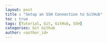 ```yaml
---
layout: post
title : "Setup an SSH Connection to GitHub"
toc : true
tags: [Tutorial, Git, GitHub, SSH]
categories: Git Github
author: <author_id>
---
```

